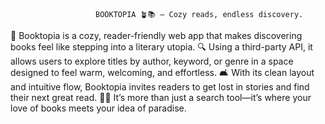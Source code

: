                        BOOKTOPIA 🪴📚 – Cozy reads, endless discovery.
🌸 Booktopia is a cozy, reader-friendly web app that makes discovering books feel like stepping into a literary utopia.
🔍 Using a third-party API, it allows users to explore titles by author, keyword, or genre in a space designed to feel warm, welcoming, and effortless.
🛋️ With its clean layout and intuitive flow, Booktopia invites readers to get lost in stories and find their next great read.
📖✨ It’s more than just a search tool—it’s where your love of books meets your idea of paradise.